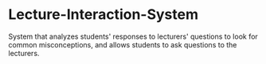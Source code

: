 # Lecture-Interaction-System
System that analyzes students' responses to lecturers' questions to look for common misconceptions, and allows students to ask questions to the lecturers.
